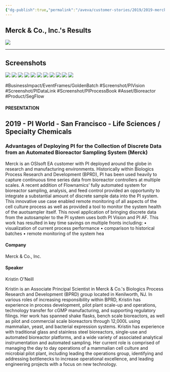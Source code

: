 ```yaml
---
{"dg-publish":true,"permalink":"/aveva/customer-stories/2019/2019-merck-and-co-inc-advantages-of-deploying-pi-for-the-collection-of-discrete-data-from-an-automated-bioreactor-sampling-system-merck/"}
---
```


## Merck & Co., Inc.'s Results
![](https://i.imgur.com/aruC2Qy.png)

---
## Screenshots
![](https://i.imgur.com/SacASTm.png)
![](https://i.imgur.com/3s0iYF1.png)
![](https://i.imgur.com/4okVny2.png)
![](https://i.imgur.com/YkbModz.png)
![](https://i.imgur.com/tR51KFH.png)
![](https://i.imgur.com/QCjSfBf.png)
![](https://i.imgur.com/o0hEros.png)
![](https://i.imgur.com/bpZhGOj.png)
![](https://i.imgur.com/acIux7z.png)
![](https://i.imgur.com/uPuCUgK.png)
![](https://i.imgur.com/lOt2jJE.png)

#BusinessImpact/EventFrames/GoldenBatch #Screenshot/PIVision #Screenshot/PIDataLink #Screenshot/PIProcessBook #Asset/Bioreactor #Product/SegFlow 

#### PRESENTATION

## 2019 - PI World - San Francisco - Life Sciences / Specialty Chemicals

### Advantages of Deploying PI for the Collection of Discrete Data from an Automated Bioreactor Sampling System (Merck)

Merck is an OSIsoft EA customer with PI deployed around the globe in research and manufacturing environments. Historically within Biologics Process Research and Development (BPRD), PI has been used heavily to capture continuous time series data from bioreactor controllers at multiple scales. A recent addition of Flownamics’ fully automated system for bioreactor sampling, analysis, and feed control provided an opportunity to integrate a substantial amount of discrete sample data into the PI system. This innovative use case enabled remote monitoring of all aspects of the cell culture process as well as provided a tool to monitor the system health of the auotsampler itself. This novel application of bringing discrete data from the autosampler to the PI system uses both PI Vision and PI AF. This work has resulted in key time savings on multiple fronts including: • visualization of current process performance • comparison to historical batches • remote monitoring of the system hea

#### Company

Merck & Co., Inc.

#### Speaker

Kristin O'Neill

Kristin is an Associate Principal Scientist in Merck & Co.'s Biologics Process Research and Development (BPRD) group located in Kenilworth, NJ. In various roles of increasing responsibility within BPRD, Kristin has experience in process development, pilot plant scale-up and operations, technology transfer for cGMP manufacturing, and supporting regulatory filings. Her work has spanned shake flasks, bench scale bioreactors, as well as pilot and commercial scale bioreactors through 12,000L using mammalian, yeast, and bacterial expression systems. Kristin has experience with traditional glass and stainless steel bioreactors, single-use and automated bioreactor platforms, and a wide variety of associated analytical instrumentation and automated sampling. Her current role is comprised of managing the day to day operations of a mammalian cell culture and microbial pilot plant, including leading the operations group, identifying and addressing bottlenecks to increase operational excellence, and leading engineering projects with a focus on new technology.